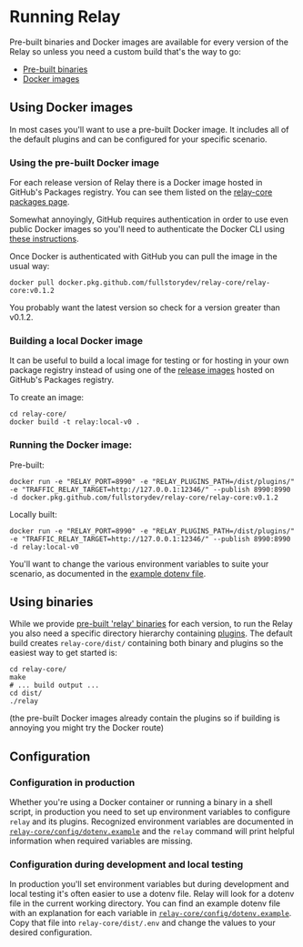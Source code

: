 # Running Relay

Pre-built binaries and Docker images are available for every version of the Relay so unless you need a custom build that's the way to go:

- [Pre-built binaries](https://github.com/fullstorydev/relay-core/releases)
- [Docker images](https://github.com/fullstorydev/relay-core/packages)

## Using Docker images

In most cases you'll want to use a pre-built Docker image. It includes all of the default plugins and can be configured for your specific scenario.

### Using the pre-built Docker image

For each release version of Relay there is a Docker image hosted in GitHub's Packages registry. You can see them listed on the [relay-core packages page](https://github.com/fullstorydev/relay-core/packages).

Somewhat annoyingly, GitHub requires authentication in order to use even public Docker images so you'll need to authenticate the Docker CLI using [these instructions](https://help.github.com/en/packages/using-github-packages-with-your-projects-ecosystem/configuring-docker-for-use-with-github-packages#authenticating-to-github-packages).

Once Docker is authenticated with GitHub you can pull the image in the usual way:

	docker pull docker.pkg.github.com/fullstorydev/relay-core/relay-core:v0.1.2

You probably want the latest version so check for a version greater than v0.1.2.

### Building a local Docker image

It can be useful to build a local image for testing or for hosting in your own package registry instead of using one of the [release images](https://github.com/fullstorydev/relay-core/packages) hosted on GitHub's Packages registry.

To create an image:

	cd relay-core/
	docker build -t relay:local-v0 .

### Running the Docker image:

Pre-built:

	docker run -e "RELAY_PORT=8990" -e "RELAY_PLUGINS_PATH=/dist/plugins/" -e "TRAFFIC_RELAY_TARGET=http://127.0.0.1:12346/" --publish 8990:8990 -d docker.pkg.github.com/fullstorydev/relay-core/relay-core:v0.1.2

Locally built:

	docker run -e "RELAY_PORT=8990" -e "RELAY_PLUGINS_PATH=/dist/plugins/" -e "TRAFFIC_RELAY_TARGET=http://127.0.0.1:12346/" --publish 8990:8990 -d relay:local-v0


You'll want to change the various environment variables to suite your scenario, as documented in the [example dotenv file](https://github.com/fullstorydev/relay-core/blob/master/config/dotenv.example).

## Using binaries

While we provide [pre-built 'relay' binaries](https://github.com/fullstorydev/relay-core/releases) for each version, to run the Relay you also need a specific directory hierarchy containing [plugins](plugins.md). The default build creates `relay-core/dist/` containing both binary and plugins so the easiest way to get started is:

	cd relay-core/
	make
	# ... build output ...
	cd dist/
	./relay

(the pre-built Docker images already contain the plugins so if building is annoying you might try the Docker route)

## Configuration

### Configuration in production

Whether you're using a Docker container or running a binary in a shell script, in production you need to set up environment variables to configure `relay` and its plugins. Recognized environment variables are documented in [`relay-core/config/dotenv.example`](https://github.com/fullstorydev/relay-core/blob/master/config/dotenv.example) and the `relay` command will print helpful information when required variables are missing.

### Configuration during development and local testing

In production you'll set environment variables but during development and local testing it's often easier to use a dotenv file. Relay will look for a dotenv file in the current working directory. You can find an example dotenv file with an explanation for each variable in [`relay-core/config/dotenv.example`](https://github.com/fullstorydev/relay-core/blob/master/config/dotenv.example). Copy that file into `relay-core/dist/.env` and change the values to your desired configuration.
